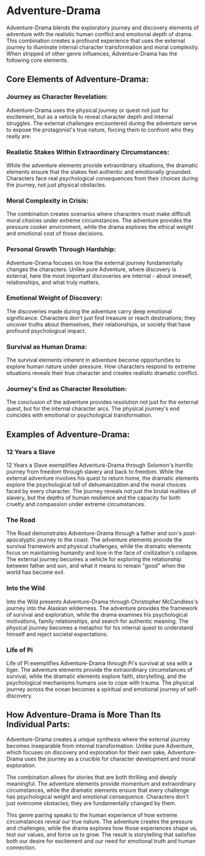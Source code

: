 # Adventure-Drama

Adventure-Drama blends the exploratory journey and discovery elements of adventure with the realistic human conflict and emotional depth of drama. This combination creates a profound experience that uses the external journey to illuminate internal character transformation and moral complexity. When stripped of other genre influences, Adventure-Drama has the following core elements.

## Core Elements of Adventure-Drama:

### Journey as Character Revelation:

Adventure-Drama uses the physical journey or quest not just for excitement, but as a vehicle to reveal character depth and internal struggles. The external challenges encountered during the adventure serve to expose the protagonist's true nature, forcing them to confront who they really are.

### Realistic Stakes Within Extraordinary Circumstances:

While the adventure elements provide extraordinary situations, the dramatic elements ensure that the stakes feel authentic and emotionally grounded. Characters face real psychological consequences from their choices during the journey, not just physical obstacles.

### Moral Complexity in Crisis:

The combination creates scenarios where characters must make difficult moral choices under extreme circumstances. The adventure provides the pressure cooker environment, while the drama explores the ethical weight and emotional cost of those decisions.

### Personal Growth Through Hardship:

Adventure-Drama focuses on how the external journey fundamentally changes the characters. Unlike pure Adventure, where discovery is external, here the most important discoveries are internal - about oneself, relationships, and what truly matters.

### Emotional Weight of Discovery:

The discoveries made during the adventure carry deep emotional significance. Characters don't just find treasure or reach destinations; they uncover truths about themselves, their relationships, or society that have profound psychological impact.

### Survival as Human Drama:

The survival elements inherent in adventure become opportunities to explore human nature under pressure. How characters respond to extreme situations reveals their true character and creates realistic dramatic conflict.

### Journey's End as Character Resolution:

The conclusion of the adventure provides resolution not just for the external quest, but for the internal character arcs. The physical journey's end coincides with emotional or psychological transformation.

## Examples of Adventure-Drama:

### 12 Years a Slave

12 Years a Slave exemplifies Adventure-Drama through Solomon's horrific journey from freedom through slavery and back to freedom. While the external adventure involves his quest to return home, the dramatic elements explore the psychological toll of dehumanization and the moral choices faced by every character. The journey reveals not just the brutal realities of slavery, but the depths of human resilience and the capacity for both cruelty and compassion under extreme circumstances.

### The Road

The Road demonstrates Adventure-Drama through a father and son's post-apocalyptic journey to the coast. The adventure elements provide the survival framework and physical challenges, while the dramatic elements focus on maintaining humanity and love in the face of civilization's collapse. The external journey becomes a vehicle for exploring the relationship between father and son, and what it means to remain "good" when the world has become evil.

### Into the Wild

Into the Wild presents Adventure-Drama through Christopher McCandless's journey into the Alaskan wilderness. The adventure provides the framework of survival and exploration, while the drama examines his psychological motivations, family relationships, and search for authentic meaning. The physical journey becomes a metaphor for his internal quest to understand himself and reject societal expectations.

### Life of Pi

Life of Pi exemplifies Adventure-Drama through Pi's survival at sea with a tiger. The adventure elements provide the extraordinary circumstances of survival, while the dramatic elements explore faith, storytelling, and the psychological mechanisms humans use to cope with trauma. The physical journey across the ocean becomes a spiritual and emotional journey of self-discovery.

## How Adventure-Drama is More Than Its Individual Parts:

Adventure-Drama creates a unique synthesis where the external journey becomes inseparable from internal transformation. Unlike pure Adventure, which focuses on discovery and exploration for their own sake, Adventure-Drama uses the journey as a crucible for character development and moral exploration.

The combination allows for stories that are both thrilling and deeply meaningful. The adventure elements provide momentum and extraordinary circumstances, while the dramatic elements ensure that every challenge has psychological weight and emotional consequence. Characters don't just overcome obstacles; they are fundamentally changed by them.

This genre pairing speaks to the human experience of how extreme circumstances reveal our true nature. The adventure creates the pressure and challenges, while the drama explores how those experiences shape us, test our values, and force us to grow. The result is storytelling that satisfies both our desire for excitement and our need for emotional truth and human connection.
